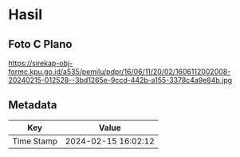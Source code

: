 # Hasil

## Foto C Plano

https://sirekap-obj-formc.kpu.go.id/a535/pemilu/pdpr/16/06/11/20/02/1606112002008-20240215-012528--3bd1265e-9ccd-442b-a155-3378c4a9e84b.jpg


## Metadata

| Key        | Value               |
| ---------- | ------------------- |
| Time Stamp | 2024-02-15 16:02:12 |



